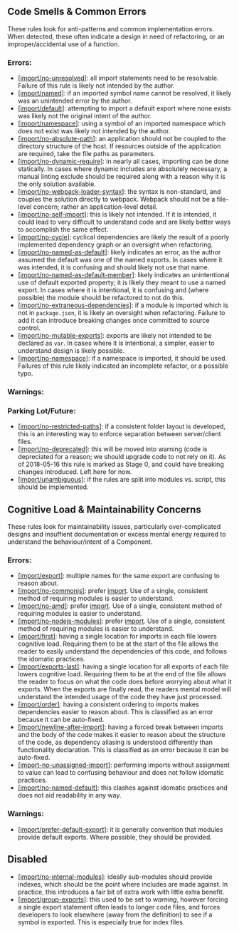 ## Code Smells & Common Errors
These rules look for anti-patterns and common implementation errors.  When detected, these often indicate a design in need of refactoring, or an improper/accidental use of a function.

### Errors:
* [[import/no-unresolved]](https://github.com/benmosher/eslint-plugin-import/blob/HEAD/docs/rules/no-unresolved.md): all import statements need to be resolvable.  Failure of this rule is likely not intended by the author.
* [[import/named]](https://github.com/benmosher/eslint-plugin-import/blob/HEAD/docs/rules/named.md): if an imported symbol name cannot be resolved, it likely was an unintended error by the author.
* [[import/default]](https://github.com/benmosher/eslint-plugin-import/blob/HEAD/docs/rules/default.md): attempting to import a default export where none exists was likely not the original intent of the author.
* [[import/namespace]](https://github.com/benmosher/eslint-plugin-import/blob/HEAD/docs/rules/namespace.md): using a symbol of an imported namespace which does not exist was likely not intended by the author.
* [[import/no-absolute-path]](https://github.com/benmosher/eslint-plugin-import/blob/HEAD/docs/rules/no-absolute-path.md): an application should not be coupled to the directory structure of the host.  If resources outside of the application are required, take the file paths as parameters.
* [[import/no-dynamic-require]](https://github.com/benmosher/eslint-plugin-import/blob/HEAD/docs/rules/no-dynamic-require.md): in nearly all cases, importing can be done statically.  In cases where dynamic includes are absolutely necessary, a manual linting exclude should be required along with a reason why it is the only solution available.
* [[import/no-webpack-loader-syntax]](https://github.com/benmosher/eslint-plugin-import/blob/HEAD/docs/rules/no-webpack-loader-syntax.md): the syntax is non-standard, and couples the solution directly to webpack.  Webpack should not be a file-level concern; rather an application-level detail.
* [[import/no-self-import]](https://github.com/benmosher/eslint-plugin-import/blob/HEAD/docs/rules/no-self-import.md): this is likely not intended.  If it is intended, it could lead to very difficult to understand code and are likely better ways to accomplish the same effect.
* [[import/no-cycle]](https://github.com/benmosher/eslint-plugin-import/blob/HEAD/docs/rules/no-cycle.md): cyclical dependencies are likely the result of a poorly implemented dependency graph or an oversight when refactoring.
* [[import/no-named-as-default]](https://github.com/benmosher/eslint-plugin-import/blob/HEAD/docs/rules/no-named-as-default.md): likely indicates an error, as the author assumed the default was one of the named exports.  In cases where it was intended, it is confusing and should likely not use that name.
* [[import/no-named-as-default-member]](https://github.com/benmosher/eslint-plugin-import/blob/HEAD/docs/rules/no-named-as-default-member.md): likely indicates an unintentional use of default exported property; it is likely they meant to use a named export.  In cases where it is intentional, it is confusing and (where possible) the module should be refactored to not do this.
* [[import/no-extraneous-dependencies]](https://github.com/benmosher/eslint-plugin-import/blob/HEAD/docs/rules/no-extraneous-dependencies.md): if a module is imported which is not in `package.json`, it is likely an oversight when refactoring. Failure to add it can introduce breaking changes once committed to source control.
* [[import/no-mutable-exports]](https://github.com/benmosher/eslint-plugin-import/blob/HEAD/docs/rules/no-mutable-exports.md): exports are likely not intended to be declared as `var`.  In cases where it is intentional, a simpler, easier to understand design is likely possible.
* [[import/no-namespace]](https://github.com/benmosher/eslint-plugin-import/blob/HEAD/docs/rules/no-namespace.md): if a namespace is imported, it should be used. Failures of this rule likely indicated an incomplete refactor, or a possible typo.

### Warnings:

### Parking Lot/Future: 
* [[import/no-restricted-paths]](https://github.com/benmosher/eslint-plugin-import/blob/HEAD/docs/rules/no-restricted-paths.md): if a consistent folder layout is developed, this is an interesting way to enforce separation between server/client files.
* [[import/no-deprecated]](https://github.com/benmosher/eslint-plugin-import/blob/HEAD/docs/rules/no-deprecated.md): this will be moved into warning (code is depreciated for a reason; we should upgrade code to not rely on it).  As of 2018-05-16 this rule is marked as Stage 0, and could have breaking changes introduced.  Left here for now.
* [[import/unambiguous]](https://github.com/benmosher/eslint-plugin-import/blob/HEAD/docs/rules/unambiguous.md): if the rules are split into modules vs. script, this should be implemented.



## Cognitive Load & Maintainability Concerns
These rules look for maintainability issues, particularly over-complicated designs and insuffient documentation or excess mental energy required to understand the behaviour/intent of a Component.

### Errors:
* [[import/export]](https://github.com/benmosher/eslint-plugin-import/blob/HEAD/docs/rules/export.md): multiple names for the same export are confusing to reason about.
* [[import/no-commonjs]](https://github.com/benmosher/eslint-plugin-import/blob/HEAD/docs/rules/no-commonjs.md): prefer [import](https://developer.mozilla.org/en-US/docs/Web/JavaScript/Reference/Statements/import).  Use of a single, consistent method of requiring modules is easier to understand.
* [[import/no-amd]](https://github.com/benmosher/eslint-plugin-import/blob/HEAD/docs/rules/no-amd.md): prefer [import](https://developer.mozilla.org/en-US/docs/Web/JavaScript/Reference/Statements/import).  Use of a single, consistent method of requiring modules is easier to understand.
* [[import/no-nodejs-modules]](https://github.com/benmosher/eslint-plugin-import/blob/HEAD/docs/rules/no-nodejs-modules.md): prefer [import](https://developer.mozilla.org/en-US/docs/Web/JavaScript/Reference/Statements/import).  Use of a single, consistent method of requiring modules is easier to understand.
* [[import/first]](https://github.com/benmosher/eslint-plugin-import/blob/HEAD/docs/rules/first.md): having a single location for imports in each file lowers cognitive load.  Requiring them to be at the start of the file allows the reader to easily understand the dependencies of this code, and follows the idomatic practices.
* [[import/exports-last]](https://github.com/benmosher/eslint-plugin-import/blob/HEAD/docs/rules/exports-last.md): having a single location for all exports of each file lowers cognitive load.  Requiring them to be at the end of the file allows the reader to focus on what the code does before worrying about what it exports.  When the exports are finally read, the readers mental model will understand the intended usage of the code they have just processed.
* [[import/order]](https://github.com/benmosher/eslint-plugin-import/blob/HEAD/docs/rules/order.md): having a consistent ordering to imports makes dependencies easier to reason about.  This is classified as an error because it can be auto-fixed.
* [[import/newline-after-import]](https://github.com/benmosher/eslint-plugin-import/blob/HEAD/docs/rules/newline-after-import.md): having a forced break between imports and the body of the code makes it easier to reason about the structure of the code, as dependency aliasing is understood differently than functionality declaration.  This is classified as an error because it can be auto-fixed.
* [[import-no-unassigned-import]](https://github.com/benmosher/eslint-plugin-import/blob/HEAD/docs/rules/no-unassigned-import.md): performing imports without assignment to value can lead to confusing behaviour and does not follow idomatic practices.
* [[import/no-named-default]](https://github.com/benmosher/eslint-plugin-import/blob/HEAD/docs/rules/no-named-default.md): this clashes against idomatic practices and does not aid readability in any way.

### Warnings:
* [[import/prefer-default-export]](https://github.com/benmosher/eslint-plugin-import/blob/HEAD/docs/rules/prefer-default-export.md): it is generally convention that modules provide default exports.  Where possible, they should be provided.

## Disabled
* [[import/no-internal-modules]](https://github.com/benmosher/eslint-plugin-import/blob/HEAD/docs/rules/no-internal-modules.md): ideally sub-modules should provide indexes, which should be the point where includes are made against.  In practice, this introduces a fair bit of extra work with little extra benefit.
* [[import/group-exports]](https://github.com/benmosher/eslint-plugin-import/blob/HEAD/docs/rules/group-exports.md): this used to be set to *warning*, however forcing a single export statement often leads to longer code files, and forces developers to look elsewhere (away from the definition) to see if a symbol is exported. This is especially true for index files.
